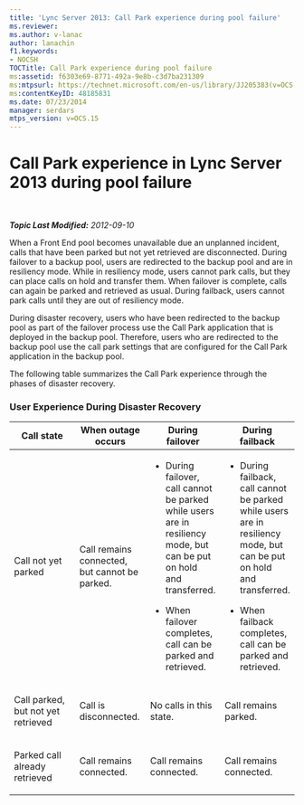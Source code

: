 ```yaml
---
title: 'Lync Server 2013: Call Park experience during pool failure'
ms.reviewer: 
ms.author: v-lanac
author: lanachin
f1.keywords:
- NOCSH
TOCTitle: Call Park experience during pool failure
ms:assetid: f6303e69-8771-492a-9e8b-c3d7ba231309
ms:mtpsurl: https://technet.microsoft.com/en-us/library/JJ205383(v=OCS.15)
ms:contentKeyID: 48185831
ms.date: 07/23/2014
manager: serdars
mtps_version: v=OCS.15
---
```


<div data-xmlns="http://www.w3.org/1999/xhtml">

<div class="topic" data-xmlns="http://www.w3.org/1999/xhtml" data-msxsl="urn:schemas-microsoft-com:xslt" data-cs="http://msdn.microsoft.com/">

<div data-asp="https://msdn2.microsoft.com/asp">

# Call Park experience in Lync Server 2013 during pool failure

</div>

<div id="mainSection">

<div id="mainBody">

<span> </span>

_**Topic Last Modified:** 2012-09-10_

When a Front End pool becomes unavailable due an unplanned incident, calls that have been parked but not yet retrieved are disconnected. During failover to a backup pool, users are redirected to the backup pool and are in resiliency mode. While in resiliency mode, users cannot park calls, but they can place calls on hold and transfer them. When failover is complete, calls can again be parked and retrieved as usual. During failback, users cannot park calls until they are out of resiliency mode.

During disaster recovery, users who have been redirected to the backup pool as part of the failover process use the Call Park application that is deployed in the backup pool. Therefore, users who are redirected to the backup pool use the call park settings that are configured for the Call Park application in the backup pool.

The following table summarizes the Call Park experience through the phases of disaster recovery.

### User Experience During Disaster Recovery

<table>
<colgroup>
<col style="width: 25%" />
<col style="width: 25%" />
<col style="width: 25%" />
<col style="width: 25%" />
</colgroup>
<thead>
<tr class="header">
<th>Call state</th>
<th>When outage occurs</th>
<th>During failover</th>
<th>During failback</th>
</tr>
</thead>
<tbody>
<tr class="odd">
<td><p>Call not yet parked</p></td>
<td><p>Call remains connected, but cannot be parked.</p></td>
<td><ul>
<li><p>During failover, call cannot be parked while users are in resiliency mode, but can be put on hold and transferred.</p></li>
<li><p>When failover completes, call can be parked and retrieved.</p></li>
</ul></td>
<td><ul>
<li><p>During failback, call cannot be parked while users are in resiliency mode, but can be put on hold and transferred.</p></li>
<li><p>When failback completes, call can be parked and retrieved.</p></li>
</ul></td>
</tr>
<tr class="even">
<td><p>Call parked, but not yet retrieved</p></td>
<td><p>Call is disconnected.</p></td>
<td><p>No calls in this state.</p></td>
<td><p>Call remains parked.</p></td>
</tr>
<tr class="odd">
<td><p>Parked call already retrieved</p></td>
<td><p>Call remains connected.</p></td>
<td><p>Call remains connected.</p></td>
<td><p>Call remains connected.</p></td>
</tr>
</tbody>
</table>


</div>

<span> </span>

</div>

</div>

</div>

